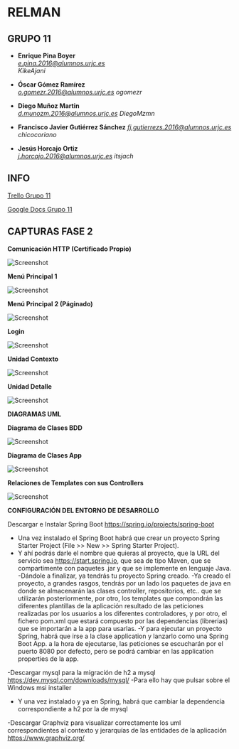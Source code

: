 # RELMAN #

## GRUPO 11 ##

* **Enrique Pina Boyer**	
*e.pina.2016@alumnos.urjc.es*	
*KikeAjani*

* **Óscar Gómez Ramírez**	
*o.gomezr.2016@alumnos.urjc.es*	
*ogomezr*

* **Diego Muñoz Martin**	
*d.munozm.2016@alumnos.urjc.es*	
*DiegoMzmn*

* **Francisco Javier Gutiérrez Sánchez**
*fj.gutierrezs.2016@alumnos.urjc.es*	
*chicocoriano*


* **Jesús Horcajo Ortiz**	
*j.horcajo.2016@alumnos.urjc.es*
*itsjach*

## INFO ##

[Trello Grupo 11](https://trello.com/b/7mBmoTZa/daw11)

[Google Docs Grupo 11](https://docs.google.com/document/d/1dOFhYoHVeqbiS_8xWnMKT5sNLMF60pURrx-0x542xg8/edit)	

## CAPTURAS FASE 2 ##

**Comunicación HTTP (Certificado Propio)**

![Screenshot](https://github.com/CodeURJC-DAW-2018-19/santatecla-relaciones-2/blob/master/httpscertificate.PNG?raw=true)

**Menú Principal 1**

![Screenshot](https://github.com/CodeURJC-DAW-2018-19/santatecla-relaciones-2/blob/master/menuprincipal1.PNG/)

**Menú Principal 2 (Páginado)**

![Screenshot](https://github.com/CodeURJC-DAW-2018-19/santatecla-relaciones-2/blob/master/menuprincipal2.PNG?raw=true)

**Login**

![Screenshot](https://github.com/CodeURJC-DAW-2018-19/santatecla-relaciones-2/blob/master/loginteacher.PNG?raw=true)

**Unidad Contexto**

![Screenshot](https://github.com/CodeURJC-DAW-2018-19/santatecla-relaciones-2/blob/master/unidades.PNG?raw=true)

**Unidad Detalle**

![Screenshot](https://github.com/CodeURJC-DAW-2018-19/santatecla-relaciones-2/blob/master/unidadesDetalle.PNG?raw=true)

**DIAGRAMAS UML**

**Diagrama de Clases BDD**

![Screenshot](https://github.com/CodeURJC-DAW-2018-19/santatecla-relaciones-2/blob/master/capturas/DiagramaBDDF.PNG?raw=true)

**Diagrama de Clases App**

![Screenshot](https://github.com/CodeURJC-DAW-2018-19/santatecla-relaciones-2/blob/master/capturas/diagramaClass.PNG?raw=true)

**Relaciones de Templates con sus Controllers**

![Screenshot](https://github.com/CodeURJC-DAW-2018-19/santatecla-relaciones-2/blob/master/capturas/diagramaTemplates.PNG?raw=true)


**CONFIGURACIÓN DEL ENTORNO DE DESARROLLO**

Descargar e Instalar Spring Boot https://spring.io/projects/spring-boot
  - Una vez instalado el Spring Boot habrá que crear un proyecto Spring Starter Project (File >> New >> Spring Starter Project).
  - Y ahí podrás darle el nombre que quieras al proyecto, que la URL del servicio sea https://start.spring.io, que sea de tipo Maven, que se compartimente con paquetes .jar y que se implemente en lenguaje Java.
  -Dándole a finalizar, ya tendrás tu proyecto Spring creado.
  -Ya creado el proyecto, a grandes rasgos, tendrás por un lado los paquetes de java en donde se almacenarán las clases controller, repositorios, etc.. que se utilizarán posteriormente, por otro,  los templates que compondrán las diferentes plantillas de la aplicación
resultado de las peticiones realizadas por los usuarios a los diferentes controladores, y por otro, el fichero pom.xml que estará compuesto por las dependencias (librerias) que se importarán a la app para usarlas.
  -Y para ejecutar un proyecto Spring, habrá que irse a la clase application y lanzarlo como una Spring Boot App. a la hora de ejecutarse, las peticiones se escucharán por el puerto 8080 por defecto, pero se podrá cambiar en las application properties de la app.
  
-Descargar mysql para la migración de h2 a mysql https://dev.mysql.com/downloads/mysql/
  -Para ello hay que pulsar sobre el Windows msi installer
  - Y una vez instalado y ya en Spring, habrá que cambiar la dependencia correspondiente a h2 por la de mysql
  
-Descargar Graphviz para visualizar correctamente los uml correspondientes al contexto y jerarquías de las entidades de la aplicación
 https://www.graphviz.org/









